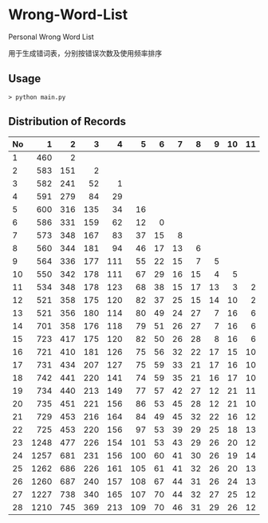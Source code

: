 # Wrong-Word-List

Personal Wrong Word List

用于生成错词表，分别按错误次数及使用频率排序

## Usage

```shell
> python main.py
```

## Distribution of Records

| No   |    1 |    2 |    3 |    4 |    5 |    6 |    7 |    8 |    9 |   10 |   11 |   12 |   13 |   14 |   15 |   16 |
| :--- | ---: | ---: | ---: | ---: | ---: | ---: | ---: | ---: | ---: | ---: | ---: | ---: | ---: | ---: | ---: | ---: |
| 1    |  460 |    2 |      |      |      |      |      |      |      |      |      |      |      |      |      |      |
| 2    |  583 |  151 |    2 |      |      |      |      |      |      |      |      |      |      |      |      |      |
| 3    |  582 |  241 |   52 |    1 |      |      |      |      |      |      |      |      |      |      |      |      |
| 4    |  591 |  279 |   84 |   29 |      |      |      |      |      |      |      |      |      |      |      |      |
| 5    |  600 |  316 |  135 |   34 |   16 |      |      |      |      |      |      |      |      |      |      |      |
| 6    |  586 |  331 |  159 |   62 |   12 |    0 |      |      |      |      |      |      |      |      |      |      |
| 7    |  573 |  348 |  167 |   83 |   37 |   15 |    8 |      |      |      |      |      |      |      |      |      |
| 8    |  560 |  344 |  181 |   94 |   46 |   17 |   13 |    6 |      |      |      |      |      |      |      |      |
| 9    |  564 |  336 |  177 |  111 |   55 |   22 |   15 |    7 |    5 |      |      |      |      |      |      |      |
| 10   |  550 |  342 |  178 |  111 |   67 |   29 |   16 |   15 |    4 |    5 |      |      |      |      |      |      |
| 11   |  534 |  348 |  178 |  123 |   68 |   38 |   15 |   17 |   13 |    3 |    2 |      |      |      |      |      |
| 12   |  521 |  358 |  175 |  120 |   82 |   37 |   25 |   15 |   14 |   10 |    2 |    1 |      |      |      |      |
| 13   |  521 |  356 |  180 |  114 |   80 |   49 |   24 |   27 |    7 |   16 |    6 |    1 |      |      |      |      |
| 14   |  701 |  358 |  176 |  118 |   79 |   51 |   26 |   27 |    7 |   16 |    6 |    1 |      |      |      |      |
| 15   |  723 |  417 |  175 |  120 |   82 |   50 |   26 |   28 |    8 |   16 |    6 |    1 |      |      |      |      |
| 16   |  721 |  410 |  181 |  126 |   75 |   56 |   32 |   22 |   17 |   15 |   10 |    6 |      |      |      |      |
| 17   |  731 |  434 |  207 |  127 |   75 |   59 |   33 |   21 |   17 |   16 |   10 |    6 |      |      |      |      |
| 18   |  742 |  441 |  220 |  141 |   74 |   59 |   35 |   21 |   16 |   17 |   10 |    6 |      |      |      |      |
| 19   |  734 |  440 |  213 |  149 |   77 |   57 |   42 |   27 |   12 |   21 |   11 |    6 |    6 |      |      |      |
| 20   |  735 |  451 |  221 |  156 |   86 |   53 |   45 |   28 |   12 |   21 |   10 |    7 |    6 |      |      |      |
| 21   |  729 |  453 |  216 |  164 |   84 |   49 |   45 |   32 |   22 |   16 |   12 |    7 |    7 |    4 |      |      |
| 22   |  725 |  453 |  220 |  156 |   97 |   53 |   39 |   29 |   25 |   18 |   13 |   10 |    8 |    6 |    1 |      |
| 23   | 1248 |  477 |  226 |  154 |  101 |   53 |   43 |   29 |   26 |   20 |   12 |   11 |    8 |    6 |    1 |      |
| 24   | 1257 |  681 |  231 |  156 |  100 |   60 |   41 |   30 |   26 |   19 |   14 |   12 |    8 |    5 |    2 |      |
| 25   | 1262 |  686 |  226 |  161 |  105 |   61 |   41 |   32 |   26 |   20 |   13 |   13 |    8 |    5 |    2 |      |
| 26   | 1260 |  687 |  240 |  157 |  108 |   67 |   44 |   31 |   26 |   24 |   13 |   11 |   11 |    5 |    5 |    2 |
| 27   | 1227 |  738 |  340 |  165 |  107 |   70 |   44 |   32 |   27 |   25 |   12 |   10 |   12 |    6 |    5 |    2 |
| 28   | 1210 |  745 |  369 |  213 |  109 |   70 |   46 |   31 |   29 |   26 |   12 |    9 |   13 |    6 |    5 |    2 |
